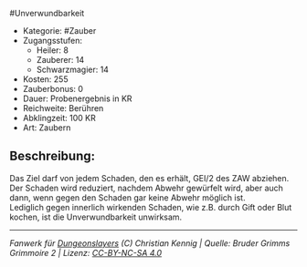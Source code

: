 #Unverwundbarkeit  
- Kategorie: #Zauber  
- Zugangsstufen:  
  - Heiler: 8  
  - Zauberer: 14  
  - Schwarzmagier: 14  
- Kosten: 255  
- Zauberbonus: 0  
- Dauer: Probenergebnis in KR  
- Reichweite: Berühren  
- Abklingzeit: 100 KR  
- Art: Zaubern     

## Beschreibung:
Das Ziel darf von jedem Schaden, den es erhält, GEI/2 des ZAW abziehen. Der Schaden wird reduziert, nachdem Abwehr gewürfelt wird, aber auch dann, wenn gegen den Schaden gar keine Abwehr möglich ist.<br>Lediglich gegen innerlich wirkenden Schaden, wie z.B. durch Gift oder Blut kochen, ist die Unverwundbarkeit unwirksam.


___
*Fanwerk für [Dungeonslayers](https://www.dungeonslayers.net/) (C) Christian Kennig | Quelle: Bruder Grimms Grimmoire 2 | Lizenz: [CC-BY-NC-SA 4.0](https://creativecommons.org/licenses/by-nc-sa/4.0/deed.de)*